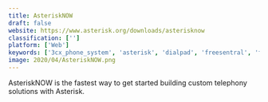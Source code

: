 ```yaml
---
title: AsteriskNOW
draft: false 
website: https://www.asterisk.org/downloads/asterisknow
classification: ['']
platform: ['Web']
keywords: ['3cx_phone_system', 'asterisk', 'dialpad', 'freesentral', 'fusionpbx', 'issabel', 'kamailio', 'mirta_pbx', 'pbx_in_a_flash', 'pidgin', 'ringcentral', 'starfish_pbx', 'the_incredible_pbx', 'vitalpbx', 'wazo', 'freepbx', 'opensips']
image: 2020/04/AsteriskNOW.png
---
```

AsteriskNOW is the fastest way to get started building custom telephony solutions with Asterisk.